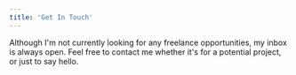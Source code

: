 ```yaml
---
title: 'Get In Touch'
---
```


Although I'm not currently looking for any freelance opportunities, my inbox is always open. Feel free to contact me whether it's for a potential project, or just to say hello.
